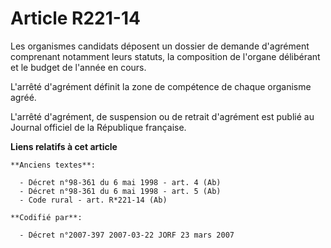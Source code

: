 # Article R221-14

Les organismes candidats déposent un dossier de demande d'agrément comprenant notamment leurs statuts, la composition de
l'organe délibérant et le budget de l'année en cours.

L'arrêté d'agrément définit la zone de compétence de chaque organisme agréé.

L'arrêté d'agrément, de suspension ou de retrait d'agrément est publié au Journal officiel de la République française.

**Liens relatifs à cet article**

	**Anciens textes**:

	  - Décret n°98-361 du 6 mai 1998 - art. 4 (Ab)
	  - Décret n°98-361 du 6 mai 1998 - art. 5 (Ab)
	  - Code rural - art. R*221-14 (Ab)

	**Codifié par**:

	  - Décret n°2007-397 2007-03-22 JORF 23 mars 2007
